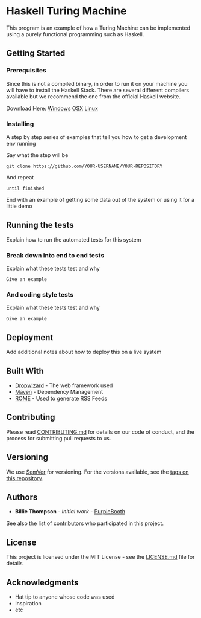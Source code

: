 # Haskell Turing Machine

This program is an example of how a Turing Machine can be implemented using a purely functional programming such as Haskell.

## Getting Started

### Prerequisites

Since this is not a compiled binary, in order to run it on your machine you will have to install the Haskell Stack. There are several different compilers available but we recommend the one from the official Haskell website.

Download Here:
[Windows](http://docs.haskellstack.org/en/stable/install_and_upgrade/#windows)
[OSX](http://docs.haskellstack.org/en/stable/install_and_upgrade/#os-x)
[Linux](http://docs.haskellstack.org/en/stable/install_and_upgrade/#ubuntu)

### Installing

A step by step series of examples that tell you how to get a development env running

Say what the step will be

```
git clone https://github.com/YOUR-USERNAME/YOUR-REPOSITORY
```

And repeat

```
until finished
```

End with an example of getting some data out of the system or using it for a little demo

## Running the tests

Explain how to run the automated tests for this system

### Break down into end to end tests

Explain what these tests test and why

```
Give an example
```

### And coding style tests

Explain what these tests test and why

```
Give an example
```

## Deployment

Add additional notes about how to deploy this on a live system

## Built With

* [Dropwizard](http://www.dropwizard.io/1.0.2/docs/) - The web framework used
* [Maven](https://maven.apache.org/) - Dependency Management
* [ROME](https://rometools.github.io/rome/) - Used to generate RSS Feeds

## Contributing

Please read [CONTRIBUTING.md](https://gist.github.com/PurpleBooth/b24679402957c63ec426) for details on our code of conduct, and the process for submitting pull requests to us.

## Versioning

We use [SemVer](http://semver.org/) for versioning. For the versions available, see the [tags on this repository](https://github.com/your/project/tags). 

## Authors

* **Billie Thompson** - *Initial work* - [PurpleBooth](https://github.com/PurpleBooth)

See also the list of [contributors](https://github.com/your/project/contributors) who participated in this project.

## License

This project is licensed under the MIT License - see the [LICENSE.md](LICENSE.md) file for details

## Acknowledgments

* Hat tip to anyone whose code was used
* Inspiration
* etc
